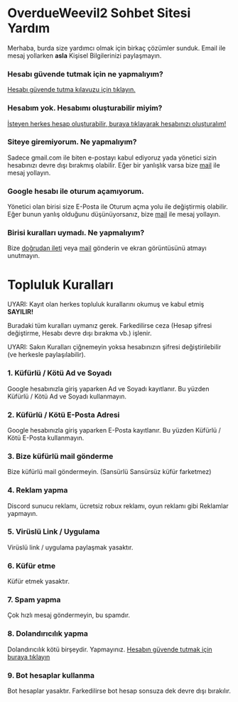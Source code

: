 # OverdueWeevil2 Sohbet Sitesi Yardım
Merhaba, burda size yardımcı olmak için birkaç çözümler sunduk. Email ile mesaj yollarken **asla** Kişisel Bilgilerinizi paylaşmayın.
### Hesabı güvende tutmak için ne yapmalıyım?
[Hesabı güvende tutma kılavuzu için tıklayın.](Hesap.md#hesab%C4%B1n%C4%B1z%C4%B1-g%C3%BCvende-tutma-k%C4%B1lavuzu)
### Hesabım yok. Hesabımı oluşturabilir miyim?
[İsteyen herkes hesap oluşturabilir, buraya tıklayarak hesabınızı oluşturalım!](https://overdueweevil2.cloud.mattermost.com/signup_user_complete)
### Siteye giremiyorum. Ne yapmalıyım?
Sadece gmail.com ile biten e-postayı kabul ediyoruz yada yönetici sizin hesabınızı devre dışı bırakmış olabilir. Eğer bir yanlışlık varsa bize [mail](mailto:61hasanabdullahuygun@gmail.com) ile mesaj yollayın.
### Google hesabı ile oturum açamıyorum.
Yönetici olan birisi size E-Posta ile Oturum açma yolu ile değiştirmiş olabilir. Eğer bunun yanlış olduğunu düşünüyorsanız, bize [mail](mailto:61hasanabdullahuygun@gmail.com) ile mesaj yollayın.
### Birisi kuralları uymadı. Ne yapmalıyım?
Bize [doğrudan ileti](https://overdueweevil2.cloud.mattermost.com/main/messages/@overdueweevil2) veya [mail](mailto:61hasanabdullahuygun@gmail.com) gönderin ve ekran görüntüsünü atmayı unutmayın.
# Topluluk Kuralları
UYARI: Kayıt olan herkes topluluk kurallarını okumuş ve kabul etmiş **SAYILIR!**

Buradaki tüm kuralları uymanız gerek. Farkedilirse ceza (Hesap şifresi değiştirme, Hesabı devre dışı bırakma vb.) işlenir.

UYARI: Sakın Kuralları çiğnemeyin yoksa hesabınızın şifresi değiştirilebilir (ve herkesle paylaşılabilir).
### 1. Küfürlü / Kötü Ad ve Soyadı
Google hesabınızla giriş yaparken Ad ve Soyadı kayıtlanır. Bu yüzden Küfürlü / Kötü Ad ve Soyadı kullanmayın.
### 2. Küfürlü / Kötü E-Posta Adresi
Google hesabınızla giriş yaparken E-Posta kayıtlanır. Bu yüzden Küfürlü / Kötü E-Posta kullanmayın.
### 3. Bize küfürlü mail gönderme
Bize küfürlü mail göndermeyin. (Sansürlü Sansürsüz küfür farketmez)
### 4. Reklam yapma
Discord sunucu reklamı, ücretsiz robux reklamı, oyun reklamı gibi Reklamlar yapmayın.
### 5. Virüslü Link / Uygulama
Virüslü link / uygulama paylaşmak yasaktır.
### 6. Küfür etme
Küfür etmek yasaktır.
### 7. Spam yapma
Çok hızlı mesaj göndermeyin, bu spamdır.
### 8. Dolandırıcılık yapma
Dolandırıcılık kötü birşeydir. Yapmayınız. [Hesabın güvende tutmak için buraya tıklayın](Hesap.md#hesab%C4%B1n%C4%B1z%C4%B1-g%C3%BCvende-tutma-k%C4%B1lavuzu)
### 9. Bot hesaplar kullanma
Bot hesaplar yasaktır. Farkedilirse bot hesap sonsuza dek devre dışı bırakılır.

